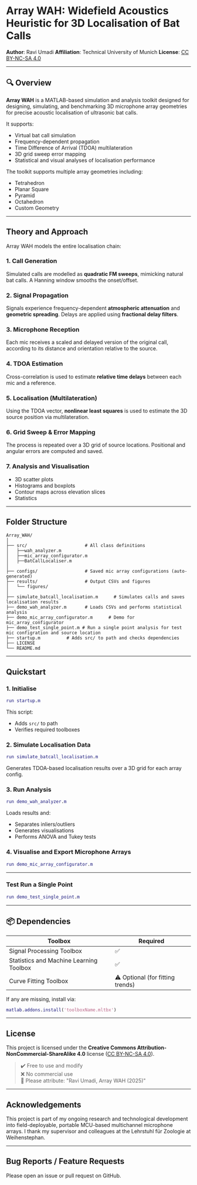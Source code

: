# Array WAH: Widefield Acoustics Heuristic for 3D Localisation of Bat Calls

**Author**: Ravi Umadi
**Affiliation**: Technical University of Munich
**License**: [CC BY-NC-SA 4.0](LICENSE.md)

---

## 🔍 Overview

**Array WAH** is a MATLAB-based simulation and analysis toolkit designed for designing, simulating, and benchmarking 3D microphone array geometries for precise acoustic localisation of ultrasonic bat calls.

It supports:

- Virtual bat call simulation
- Frequency-dependent propagation
- Time Difference of Arrival (TDOA) multilateration
- 3D grid sweep error mapping
- Statistical and visual analyses of localisation performance

The toolkit supports multiple array geometries including:

- Tetrahedron
- Planar Square
- Pyramid
- Octahedron
- Custom Geometry

---

## Theory and Approach

Array WAH models the entire localisation chain:

###  1. Call Generation

Simulated calls are modelled as **quadratic FM sweeps**, mimicking natural bat calls. A Hanning window smooths the onset/offset.

###  2. Signal Propagation

Signals experience frequency-dependent **atmospheric attenuation** and **geometric spreading**. Delays are applied using **fractional delay filters**.

###  3. Microphone Reception

Each mic receives a scaled and delayed version of the original call, according to its distance and orientation relative to the source.

### 4. TDOA Estimation

Cross-correlation is used to estimate **relative time delays** between each mic and a reference.

###  5. Localisation (Multilateration)

Using the TDOA vector, **nonlinear least squares** is used to estimate the 3D source position via multilateration.

###  6. Grid Sweep & Error Mapping

The process is repeated over a 3D grid of source locations. Positional and angular errors are computed and saved.

###  7. Analysis and Visualisation

- 3D scatter plots
- Histograms and boxplots
- Contour maps across elevation slices
- Statistics

---

##  Folder Structure

```
Array_WAH/
│
├── src/                      # All class definitions
│   ├──wah_analyzer.m
│   ├──mic_array_configurator.m
│   ├──BatCallLocaliser.m
│
├── configs/                  # Saved mic array configurations (auto-generated)
├── results/                  # Output CSVs and figures
│   └── figures/
│
├── simulate_batcall_localisation.m      # Simulates calls and saves localisation results
├── demo_wah_analyzer.m       # Loads CSVs and performs statistical analysis
├── demo_mic_array_configurator.m      # Demo for mic_array_configurator
├── demo_test_single_point.m # Run a single point analysis for test mic configration and source location
├── startup.m          # Adds src/ to path and checks dependencies
├── LICENSE
└── README.md
```

---

##  Quickstart

### 1. Initialise

```matlab
run startup.m
```

This script:

- Adds `src/` to path
- Verifies required toolboxes

### 2. Simulate Localisation Data

```matlab
run simulate_batcall_localisation.m
```

Generates TDOA-based localisation results over a 3D grid for each array config.

### 3. Run Analysis

```matlab
run demo_wah_analyzer.m
```

Loads results and:

- Separates inliers/outliers
- Generates visualisations
- Performs ANOVA and Tukey tests

### 4. Visualise and Export Microphone Arrays

```matlab
run demo_mic_array_configurator.m
```

---

### Test Run a Single Point
```matlab
run demo_test_single_point.m
```

---
## 📦 Dependencies

| Toolbox                                 | Required                        |
| --------------------------------------- | ------------------------------- |
| Signal Processing Toolbox               | ✅                               |
| Statistics and Machine Learning Toolbox | ✅                               |
| Curve Fitting Toolbox                   | ⚠️ Optional (for fitting trends) |

If any are missing, install via:

```matlab
matlab.addons.install('toolboxName.mltbx')
```

---

## License

This project is licensed under the **Creative Commons Attribution-NonCommercial-ShareAlike 4.0** license ([CC BY-NC-SA 4.0](https://creativecommons.org/licenses/by-nc-sa/4.0/)).

> ✔️ Free to use and modify  
> ❌ No commercial use  
> 📝 Please attribute: "Ravi Umadi, Array WAH (2025)"

---

##  Acknowledgements

This project is part of my ongoing research and technological development into field-deployable, portable MCU-based multichannel microphone arrays. I thank my supervisor and colleagues at the Lehrstuhl für Zoologie at Weihenstephan.

---

##  Bug Reports / Feature Requests

Please open an issue or pull request on GitHub.